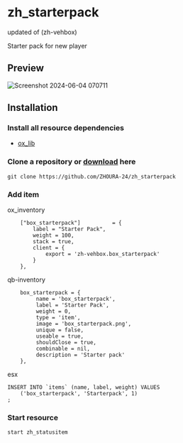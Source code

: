 # zh_starterpack

updated of (zh-vehbox)

Starter pack for new player

## Preview
![Screenshot 2024-06-04 070711](https://github.com/ZHOURA-24/zh_starterpack/assets/98719591/1be1e810-34b9-4185-8eea-472173f2eee7)

## Installation


### Install all resource dependencies
- [ox_lib](https://github.com/overextended/ox_lib)

### Clone a repository or [download](https://github.com/ZHOURA-24/zh_starterpack) here

```
git clone https://github.com/ZHOURA-24/zh_starterpack
```

### Add item
ox_inventory
```
	["box_starterpack"]          = {
		label = "Starter Pack",
		weight = 100,
		stack = true,
		client = {
			export = 'zh-vehbox.box_starterpack'
		}
	},
```
qb-inventory
```
    box_starterpack = {
         name = 'box_starterpack',
         label = 'Starter Pack',
         weight = 0,
         type = 'item',
         image = 'box_starterpack.png',
         unique = false,
         useable = true,
         shouldClose = true,
         combinable = nil,
         description = 'Starter pack'
    },
```
esx
```
INSERT INTO `items` (name, label, weight) VALUES
	('box_starterpack', 'Starterpack', 1)
;
```

### Start resource

```
start zh_statusitem
```
  
